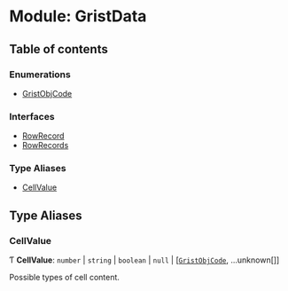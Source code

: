 # Module: GristData

## Table of contents

### Enumerations

- [GristObjCode](../enums/GristData.GristObjCode.md)

### Interfaces

- [RowRecord](../interfaces/GristData.RowRecord.md)
- [RowRecords](../interfaces/GristData.RowRecords.md)

### Type Aliases

- [CellValue](GristData.md#cellvalue)

## Type Aliases

### CellValue

Ƭ **CellValue**: `number` \| `string` \| `boolean` \| ``null`` \| [[`GristObjCode`](../enums/GristData.GristObjCode.md), ...unknown[]]

Possible types of cell content.
